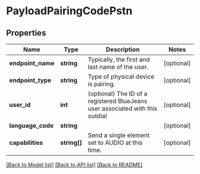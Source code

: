 # PayloadPairingCodePstn

## Properties
Name | Type | Description | Notes
------------ | ------------- | ------------- | -------------
**endpoint_name** | **string** | Typically, the first and last name of the user. | [optional] 
**endpoint_type** | **string** | Type of physical device is pairing. | [optional] 
**user_id** | **int** | (optional) The ID of a registered BlueJeans user associated with this outdial | [optional] 
**language_code** | **string** |  | [optional] 
**capabilities** | **string[]** | Send a single element set to AUDIO at this time. | [optional] 

[[Back to Model list]](../README.md#documentation-for-models) [[Back to API list]](../README.md#documentation-for-api-endpoints) [[Back to README]](../README.md)



